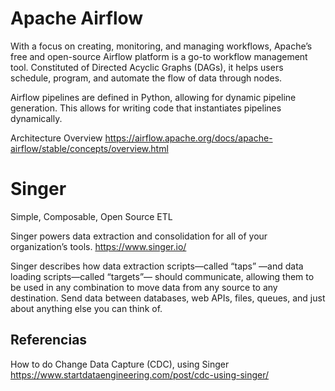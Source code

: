 # Apache Airflow

With a focus on creating, monitoring, and managing workflows, Apache’s free and open-source Airflow platform is a go-to workflow management tool. Constituted of Directed Acyclic Graphs (DAGs), it helps users schedule, program, and automate the flow of data through nodes.


Airflow pipelines are defined in Python, allowing for dynamic pipeline generation. This allows for writing code that instantiates pipelines dynamically.


Architecture Overview
https://airflow.apache.org/docs/apache-airflow/stable/concepts/overview.html

# Singer

Simple, Composable, Open Source ETL

Singer powers data extraction and consolidation for all of your organization’s tools.
https://www.singer.io/


Singer describes how data extraction scripts—called “taps” —and data loading scripts—called “targets”— should communicate, allowing them to be used in any combination to move data from any source to any destination. Send data between databases, web APIs, files, queues, and just about anything else you can think of. 

## Referencias

How to do Change Data Capture (CDC), using Singer
https://www.startdataengineering.com/post/cdc-using-singer/

